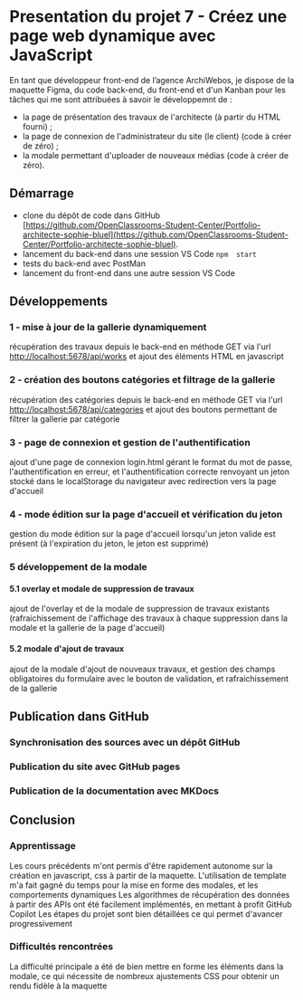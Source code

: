 # Presentation du projet 7 - Créez une page web dynamique avec JavaScript

En tant que développeur front-end de l’agence ArchiWebos, je dispose de la maquette Figma, du code back-end, du front-end et d'un Kanban pour les tâches qui me sont attribuées à savoir le développemnt de :

* la page de présentation des travaux de l'architecte (à partir du HTML fourni) ;
* la page de connexion de l'administrateur du site (le client) (code à créer de zéro) ;
* la modale permettant d'uploader de nouveaux médias (code à créer de zéro).

## Démarrage

* clone du dépôt de code dans GitHub [https://github.com/OpenClassrooms-Student-Center/Portfolio-architecte-sophie-bluel](https://github.com/OpenClassrooms-Student-Center/Portfolio-architecte-sophie-bluel).
* lancement du back-end dans une session VS Code `npm  start`
* tests du back-end avec PostMan
* lancement du front-end dans une autre session VS Code

## Développements

### 1 - mise à jour de la gallerie dynamiquement
récupération des travaux depuis le back-end en méthode GET via l'url [http://localhost:5678/api/works](http://localhost:5678/api/works) et ajout des éléments HTML en javascript
### 2 - création des boutons catégories et filtrage de la gallerie
récupération des catégories depuis le back-end en méthode GET via l'url [http://localhost:5678/api/categories](http://localhost:5678/api/categories) et ajout des boutons permettant de filtrer la gallerie par catégorie
### 3 - page de connexion et gestion de l'authentification
ajout d'une page de connexion login.html gérant le format du mot de passe, l'authentification en erreur, et l'authentification correcte renvoyant un jeton stocké dans le localStorage du navigateur avec redirection vers la page d'accueil
### 4 - mode édition sur la page d'accueil et vérification du jeton
gestion du mode édition sur la page d'accueil lorsqu'un jeton valide est présent (à l'expiration du jeton, le jeton est supprimé)
### 5 développement de la modale
#### 5.1 overlay et modale de suppression de travaux
ajout de l'overlay et de la modale de suppression de travaux existants (rafraichissement de l'affichage des travaux à chaque suppression dans la modale et la gallerie de la page d'accueil)
#### 5.2 modale d'ajout de travaux
ajout de la modale d'ajout de nouveaux travaux, et gestion des champs obligatoires du formulaire avec le bouton de validation, et rafraichissement de la gallerie


## Publication dans GitHub
### Synchronisation des sources avec un dépôt GitHub 
### Publication du site avec GitHub pages
### Publication de la documentation avec MKDocs

## Conclusion
### Apprentissage
Les cours précédents m'ont permis d'être rapidement autonome sur la création en javascript, css à partir de la maquette.
L'utilisation de template m'a fait gagné du temps pour la mise en forme des modales, et les comportements dynamiques
Les algorithmes de récupération des données à partir des APIs ont été facilement implémentés, en mettant à profit GitHub Copilot
Les étapes du projet sont bien détaillées ce qui permet d'avancer progressivement
### Difficultés rencontrées
La difficulté principale a été de bien mettre en forme les éléments dans la modale, ce qui nécessite de nombreux ajustements CSS pour obtenir un rendu fidèle à la maquette 
